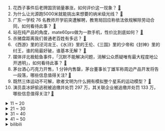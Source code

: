 1. 花西子事件后老牌国货销量暴涨，如何评价这一现象？ [:link:](https://www.zhihu.com/question/622167596)
2. 为什么让光源跑5000米就能挑出来想要的纳米级光线？ [:link:](https://www.zhihu.com/question/622111335)
3. 广东一学校 76 名教师开学前突遭解聘，教育局回应称依法依规解除劳动合同，如何看待此事？ [:link:](https://www.zhihu.com/question/622307692)
4. 站在纯产品的角度，mate60pro做为一款手机，性价比到底如何？ [:link:](https://www.zhihu.com/question/621721575)
5. 杀猪盘距离我们普通老百姓有多远？ [:link:](https://www.zhihu.com/question/366618212)
6. 《西游》里的泾河龙王、《水浒》里的王伦、《三国》里的少帝和《封神》里的纣王，谁的局最好破，谁基本无解？ [:link:](https://www.zhihu.com/question/622246296)
7. 媒体评北极鲶鱼事件，「沉默不能解决问题，消解公众质疑唯有最大程度地公开透明」，如何看待此事？ [:link:](https://www.zhihu.com/question/622176670)
8. 茅台酒心巧克力开售，1 分钟内售罄，茅台董事长丁雄军称周边产品开发将告一段落，哪些信息值得关注? [:link:](https://www.zhihu.com/question/622380246)
9. 既然三体运动不可解，歌者文明为什么拥有模拟整个星系的运动模型？ [:link:](https://www.zhihu.com/question/581511263)
10. 演员袁冰妍偷逃税被追缴并处罚 297 万，其关联企业被追缴并处罚 133 万，哪些信息值得关注? [:link:](https://www.zhihu.com/question/622367994)
<details>
<summary>11 ~ 20</summary>

11. 2023阿里全球数学竞赛获奖名单公布，满分金奖得主年仅17岁，还有哪些信息值得关注？ [:link:](https://www.zhihu.com/question/622384401)
12. 网络主播吴川偷逃税被追缴并处罚 1359 万元，经提醒、督促、约谈警示后仍拒不配合，哪些信息值得关注？ [:link:](https://www.zhihu.com/question/622390775)
13. 国庆唯一喜剧《好像也没那么热血沸腾》是个什么样的喜剧？ [:link:](https://www.zhihu.com/question/621821197)
14. 《笑傲江湖》里的福威镖局江湖立足已久，为何在招募镖师时不招聘几个武艺高强的？ [:link:](https://www.zhihu.com/question/60630948)
15. BeryL 发声「《英雄联盟》平衡都做不好，别出新英雄去重做英雄吧」对此你有什么想说的？ [:link:](https://www.zhihu.com/question/622175910)
16. 为什么一个家庭里最受宠的孩子，往往不孝顺? [:link:](https://www.zhihu.com/question/618257163)
17. 高铁乘客 35 元买盒饭发现标价 15 元，官方通报涉事餐服员改价牟私利，停职接受调查，如何看待此事？ [:link:](https://www.zhihu.com/question/622271963)
18. 航母是如何烧重油的？它是怎么点着的？跟沥青一样能点着吗？ [:link:](https://www.zhihu.com/question/620910182)
19. 哪些演员演什么像什么？ [:link:](https://www.zhihu.com/question/28507978)
20. 23-24 赛季英超曼联 1:3 布莱顿，如何评价这场比赛？ [:link:](https://www.zhihu.com/question/622394025)
</details>
<details>
<summary>21 ~ 30</summary>

21. 有哪些数学教材值得精读？ [:link:](https://www.zhihu.com/question/519929018)
22. 你读过的书里哪句话说到心里去了？ [:link:](https://www.zhihu.com/question/622161561)
23. 每天接送孩子上下学是什么样的感受？ [:link:](https://www.zhihu.com/question/621124195)
24. 双头领导，两个领导意见不统一怎么办？ [:link:](https://www.zhihu.com/question/532529539)
25. 足球场上有很多经典庆祝动作，哪位球星的激情庆祝令你印象深刻？（标志性的即兴的）? [:link:](https://www.zhihu.com/question/458252195)
26. 放假回老家特地带父母出游，为何他们却频繁找我茬、泼冷水？父母这种行为到底是出于什么心理活动？ [:link:](https://www.zhihu.com/question/621684240)
27. 如何评价 2023 年 9 月米哈游《原神》4.1 版本前瞻？ [:link:](https://www.zhihu.com/question/622260689)
28. 有多少只有你的城市才有，其他城市根本不知所云的事物？ [:link:](https://www.zhihu.com/question/621808874)
29. 第一次做饭，你爸妈是什么反应? [:link:](https://www.zhihu.com/question/613361829)
30. 假如在古代，一个将军用一千步兵全歼对面十万精锐骑兵，那他算什么水平？ [:link:](https://www.zhihu.com/question/621783309)
</details>
<details>
<summary>31 ~ 40</summary>

31. 有哪些入手之后体验感满分的电脑配件？ [:link:](https://www.zhihu.com/question/534622057)
32. 恒大财富多人被采取刑事强制措施，警方公布投资人登记方式，去年底还有340亿本息未付，哪些信息值得关注？ [:link:](https://www.zhihu.com/question/622390592)
33. 抽卡抽成这样子，你还有心情玩《原神》吗？ [:link:](https://www.zhihu.com/question/620746953)
34. 如果猫会说话，会发生什么故事？ [:link:](https://www.zhihu.com/question/621508981)
35. 中融信托部分产品无法按期兑付，两家信托将进场托管，本月还在成立新产品，哪些信息值得关注？ [:link:](https://www.zhihu.com/question/622349823)
36. 教育部等四部门发文，自 2023 年秋季学期起提高国家助学贷款额度，将带来哪些影响？ [:link:](https://www.zhihu.com/question/622214452)
37. Unity游戏引擎收取运行时费用将对游戏《原神》造成哪些影响？ [:link:](https://www.zhihu.com/question/621976908)
38. 上班久了，你最大的变化是什么？ [:link:](https://www.zhihu.com/question/622173959)
39. 《知否》里明兰为什么不把蓉姐记在自己名下？ [:link:](https://www.zhihu.com/question/490369433)
40. 中国足协会员大会最快 10 月中旬召开，宋凯为足协主席主要候选人，对中国足协的未来有何期待？ [:link:](https://www.zhihu.com/question/622184305)
</details>
<details>
<summary>41 ~ 50</summary>

41. 为什么一二三产的用电量都在增长，而城乡居民用电量竟然大幅下滑？ [:link:](https://www.zhihu.com/question/621980753)
42. 教师行业里有哪些坑是新人特别容易踩的呢？ [:link:](https://www.zhihu.com/question/368810434)
43. 如何看待2023年9月15日A股市场？ [:link:](https://www.zhihu.com/question/622156481)
44. 8 月 70 城房价出炉，上涨城市个数减少，各线城市商品房价格环比下降，哪些信息值得关注？ [:link:](https://www.zhihu.com/question/622159975)
45. 1-8 月全国房地产开发投资 76900 亿元，同比降 8.8%，住宅投资降 8%，哪些信息值得关注？ [:link:](https://www.zhihu.com/question/622164293)
46. 如何评价《乐队的夏天》第三季第六期？ [:link:](https://www.zhihu.com/question/622155467)
47. MacBook 相较于 Windows 笔记本有哪些优点？ [:link:](https://www.zhihu.com/question/617348220)
48. 《原神》4.1 版本暨三周年前瞻特别节目「向深水中的晨星」直播， 有哪些值得关注的地方？ [:link:](https://www.zhihu.com/question/622275292)
49. 为什么职场中的领导比较会喜欢笨但听话的，却不喜欢能力好但是孤傲的人？ [:link:](https://www.zhihu.com/question/621119477)
50. 如何评价 2023 法考客观题的难度？你考得怎么样？ [:link:](https://www.zhihu.com/question/622337396)
</details><details>
<summary>bilibili</summary>

</details>